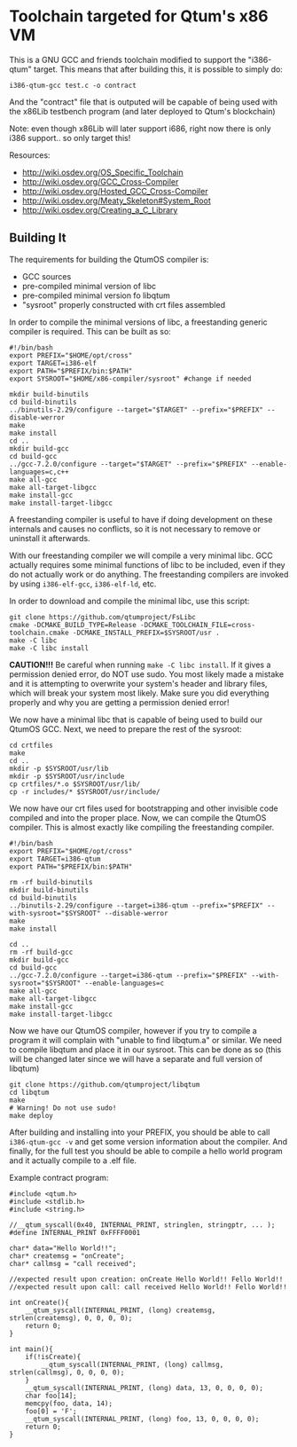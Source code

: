 # Toolchain targeted for Qtum's x86 VM

This is a GNU GCC and friends toolchain modified to support the "i386-qtum" target. This means that after building this, it is possible to simply do:

    i386-qtum-gcc test.c -o contract

And the "contract" file that is outputed will be capable of being used with the x86Lib testbench program (and later deployed to Qtum's blockchain)

Note: even though x86Lib will later support i686, right now there is only i386 support.. so only target this! 

Resources:

* http://wiki.osdev.org/OS_Specific_Toolchain
* http://wiki.osdev.org/GCC_Cross-Compiler
* http://wiki.osdev.org/Hosted_GCC_Cross-Compiler
* http://wiki.osdev.org/Meaty_Skeleton#System_Root
* http://wiki.osdev.org/Creating_a_C_Library

## Building It

The requirements for building the QtumOS compiler is:

* GCC sources
* pre-compiled minimal version of libc
* pre-compiled minimal version fo libqtum
* "sysroot" properly constructed with crt files assembled

In order to compile the minimal versions of libc, a freestanding generic compiler is required. This can be built as so:

    #!/bin/bash
    export PREFIX="$HOME/opt/cross"
    export TARGET=i386-elf
    export PATH="$PREFIX/bin:$PATH"
    export SYSROOT="$HOME/x86-compiler/sysroot" #change if needed

    mkdir build-binutils
    cd build-binutils
    ../binutils-2.29/configure --target="$TARGET" --prefix="$PREFIX" --disable-werror
    make
    make install
    cd ..
    mkdir build-gcc
    cd build-gcc
    ../gcc-7.2.0/configure --target="$TARGET" --prefix="$PREFIX" --enable-languages=c,c++
    make all-gcc
    make all-target-libgcc
    make install-gcc
    make install-target-libgcc

A freestanding compiler is useful to have if doing development on these internals and causes no conflicts, so it is not necessary to remove or uninstall it afterwards.

With our freestanding compiler we will compile a very minimal libc. GCC actually requires some minimal functions of libc to be included, even if they do not actually work or do anything. The freestanding compilers are invoked by using `i386-elf-gcc`, `i386-elf-ld`, etc. 

In order to download and compile the minimal libc, use this script:

    git clone https://github.com/qtumproject/FsLibc
    cmake -DCMAKE_BUILD_TYPE=Release -DCMAKE_TOOLCHAIN_FILE=cross-toolchain.cmake -DCMAKE_INSTALL_PREFIX=$SYSROOT/usr .
    make -C libc
    make -C libc install

**CAUTION!!!** Be careful when running `make -C libc install`. If it gives a permission denied error, do NOT use sudo. You most likely made a mistake and it is attempting to overwrite your system's header and library files, which will break your system most likely. Make sure you did everything properly and why you are getting a permission denied error! 

We now have a minimal libc that is capable of being used to build our QtumOS GCC. Next, we need to prepare the rest of the sysroot:

    cd crtfiles
    make
    cd ..
    mkdir -p $SYSROOT/usr/lib
    mkdir -p $SYSROOT/usr/include
    cp crtfiles/*.o $SYSROOT/usr/lib/
    cp -r includes/* $SYSROOT/usr/include/

We now have our crt files used for bootstrapping and other invisible code compiled and into the proper place. Now, we can compile the QtumOS compiler. This is almost exactly like compiling the freestanding compiler.

    #!/bin/bash
    export PREFIX="$HOME/opt/cross"
    export TARGET=i386-qtum
    export PATH="$PREFIX/bin:$PATH"

    rm -rf build-binutils
    mkdir build-binutils
    cd build-binutils
    ../binutils-2.29/configure --target=i386-qtum --prefix="$PREFIX" --with-sysroot="$SYSROOT" --disable-werror
    make
    make install

    cd ..
    rm -rf build-gcc
    mkdir build-gcc
    cd build-gcc
    ../gcc-7.2.0/configure --target=i386-qtum --prefix="$PREFIX" --with-sysroot="$SYSROOT" --enable-languages=c
    make all-gcc
    make all-target-libgcc
    make install-gcc
    make install-target-libgcc

Now we have our QtumOS compiler, however if you try to compile a program it will complain with "unable to find libqtum.a" or similar. We need to compile libqtum and place it in our sysroot. This can be done as so (this will be changed later since we will have a separate and full version of libqtum)

    git clone https://github.com/qtumproject/libqtum
    cd libqtum
    make
    # Warning! Do not use sudo! 
    make deploy


After building and installing into your PREFIX, you should be able to call `i386-qtum-gcc -v` and get some version information about the compiler. And finally, for the full test you should be able to compile a hello world program and it actually compile to a .elf file. 


Example contract program:

    #include <qtum.h>
    #include <stdlib.h>
    #include <string.h>

    //__qtum_syscall(0x40, INTERNAL_PRINT, stringlen, stringptr, ... );
    #define INTERNAL_PRINT 0xFFFF0001

    char* data="Hello World!!";
    char* createmsg = "onCreate";
    char* callmsg = "call received";

    //expected result upon creation: onCreate Hello World!! Fello World!!
    //expected result upon call: call received Hello World!! Fello World!!

    int onCreate(){
        __qtum_syscall(INTERNAL_PRINT, (long) createmsg, strlen(createmsg), 0, 0, 0, 0);
        return 0;
    }

    int main(){
        if(!isCreate){
            __qtum_syscall(INTERNAL_PRINT, (long) callmsg, strlen(callmsg), 0, 0, 0, 0);
        }
        __qtum_syscall(INTERNAL_PRINT, (long) data, 13, 0, 0, 0, 0);
        char foo[14];
        memcpy(foo, data, 14);
        foo[0] = 'F';
        __qtum_syscall(INTERNAL_PRINT, (long) foo, 13, 0, 0, 0, 0);
        return 0;
    }

